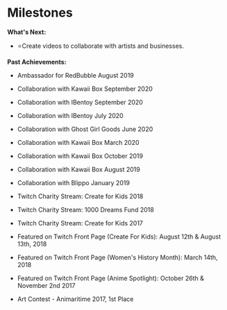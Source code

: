 # Milestones

<b>What's Next:</b> <br>

- ⭐Create videos to collaborate with artists and businesses.



<b>Past Achievements:</b> <br>

- Ambassador for RedBubble August 2019

- Collaboration with Kawaii Box September 2020
- Collaboration with IBentoy September 2020
- Collaboration with IBentoy July 2020
- Collaboration with Ghost Girl Goods June 2020
- Collaboration with Kawaii Box March 2020
- Collaboration with Kawaii Box October 2019
- Collaboration with Kawaii Box August 2019
- Collaboration with Blippo January 2019


- Twitch Charity Stream: Create for Kids 2018
- Twitch Charity Stream: 1000 Dreams Fund 2018
- Twitch Charity Stream: Create for Kids 2017

- Featured on Twitch Front Page (Create For Kids): August 12th & August 13th, 2018
- Featured on Twitch Front Page (Women's History Month): March 14th, 2018
- Featured on Twitch Front Page (Anime Spotlight): October 26th & November 2nd 2017

- Art Contest - Animaritime 2017, 1st Place
